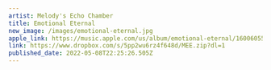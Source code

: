 ```yaml
---
artist: Melody's Echo Chamber
title: Emotional Eternal
new_image: /images/emotional-eternal.jpg
apple_link: https://music.apple.com/us/album/emotional-eternal/1600605513
link: https://www.dropbox.com/s/5pp2wu6rz4f648d/MEE.zip?dl=1
published_date: 2022-05-08T22:25:26.505Z
---
```

